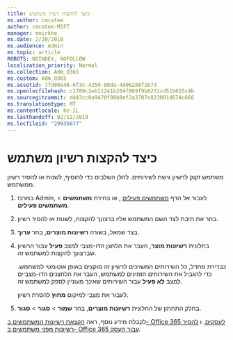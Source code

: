 ```yaml
---
title: כיצד להקצות רשיון משתמש
ms.author: cmcatee
author: cmcatee-MSFT
manager: mnirkhe
ms.date: 2/20/2018
ms.audience: Admin
ms.topic: article
ROBOTS: NOINDEX, NOFOLLOW
localization_priority: Normal
ms.collection: Adm_O365
ms.custom: Adm_O365
ms.assetid: 7fd08e48-6f3c-4259-88da-4d06288f2b7d
ms.openlocfilehash: c1789c2eb11241b204f069f9b8231cd51b655c4b
ms.sourcegitcommit: dd43cc0a9470f98b8ef2a3787c823801d674c666
ms.translationtype: MT
ms.contentlocale: he-IL
ms.lasthandoff: 02/12/2019
ms.locfileid: "29935677"
---
```

# <a name="how-to-assign-a-license-to-a-user"></a>כיצד להקצות רשיון משתמש

משתמש זקוק לרשיון גישת לשירותים. להלן השלבים כדי להוסיף, לשנות או להסיר רשיון ממשתמש.
  
1. במרכז Admin, לעבור אל הדף [משתמשים פעילים](https://go.microsoft.com/fwlink/p/?linkid=834822) , או בחירת **משתמשים** \> **משתמשים פעילים**.
    
2. בחר את תיבת לצד השם המשתמש אליו ברצונך להקצות, לשנות או להסיר רשיון.
    
3. בצד שמאל, בשורה **רשיונות מוצרים**, בחר **ערוך**.
    
4. בחלונית **רשיונות מוצר**, העבר את הלחצן הדו-מצבי למצב **פעיל** עבור הרשיון שברצונך להקצות למשתמש זה. 
    
    כברירת מחדל, כל השירותים המשויכים לרשיון זה מוקצים באופן אוטומטי למשתמש. כדי להגביל את השירותים הזמינים למשתמש, העבר את הלחצנים הדו-מצביים למצב **לא פעיל** עבור השירותים שאינך מעוניין לספק למשתמש זה. 
    
    לעבור את מצבי למיקום **מחוץ** להסרת רשיון. 
    
5. בחלק התחתון של החלונית **רשיונות מוצרים**, בחר **שמור** \> **סגור** \> **סגור**.
    
לקבלת מידע נוסף, ראה [הקצאת רשיונות המשתמשים ב- Office 365 לעסקים](https://support.office.com/article/997596b5-4173-4627-b915-36abac6786dc), ו [להסיר רשיונות מפני משתמשים ב- Office 365 עבור העסק](https://support.office.com/article/9b497c85-d0a4-4735-80fa-d3565bc05bd1).
  

